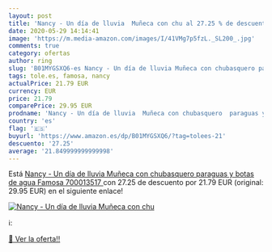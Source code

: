 ```yaml
---
layout: post
title: 'Nancy - Un día de lluvia  Muñeca con chu al 27.25 % de descuento'
date: 2020-05-29 14:14:41
image: 'https://m.media-amazon.com/images/I/41VMg7p5fzL._SL200_.jpg'
comments: true
category: ofertas
author: ring
slug: 'B01MYGSXQ6-es Nancy - Un día de lluvia Muñeca con chubasquero paraguas y...'
tags: tole.es, famosa, nancy
actualPrice: 21.79 EUR
currency: EUR
price: 21.79
comparePrice: 29.95 EUR
prodname: 'Nancy - Un día de lluvia  Muñeca con chubasquero  paraguas y botas de agua  Famosa 700013517 '
country: 'es'
flag: '🇪🇸'
buyurl: 'https://www.amazon.es/dp/B01MYGSXQ6/?tag=tolees-21'
descuento: '27.25'
average: '21.849999999999998'
---
```


Está [Nancy - Un día de lluvia  Muñeca con chubasquero  paraguas y botas de agua  Famosa 700013517 ](https://www.amazon.es/dp/B01MYGSXQ6/?tag=tolees-21) con 27.25 de descuento por 21.79 EUR (original: 29.95 EUR) en el siguiente enlace!

[![Nancy - Un día de lluvia  Muñeca con chu](https://m.media-amazon.com/images/I/41VMg7p5fzL._SL200_.jpg)](https://www.amazon.es/dp/B01MYGSXQ6/?tag=tolees-21)

ℹ️:


[🛒 Ver la oferta!!](https://www.amazon.es/dp/B01MYGSXQ6/?tag=tolees-21)
